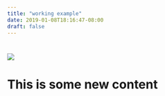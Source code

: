 ```yaml
---
title: "working example"
date: 2019-01-08T18:16:47-08:00
draft: false
---
```

# ![](/uploads/molly.png)

# This is some new content